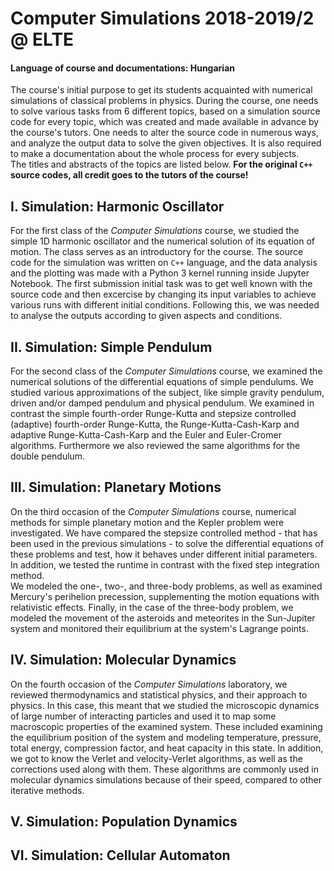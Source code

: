 # Computer Simulations 2018-2019/2 @ ELTE
#### Language of course and documentations: Hungarian

The course's initial purpose to get its students acquainted with numerical simulations of classical problems in physics. During the course, one needs to solve various tasks from 6 different topics, based on a simulation source code for every topic, which was created and made available in advance by the course's tutors. One needs to alter the source code in numerous ways, and analyze the output data to solve the given objectives. It is also required to make a documentation about the whole process for every subjects.  
The titles and abstracts of the topics are listed below. **For the original `C++` source codes, all credit goes to the tutors of the course!**

## I. Simulation: Harmonic Oscillator
For the first class of the *Computer Simulations* course, we studied the simple 1D harmonic oscillator and the numerical solution of its equation of motion. The class serves as an introductory for the course. The source code for the simulation was written on `C++` language, and the data analysis and the plotting was made with a Python 3 kernel running inside Jupyter Notebook. The first submission initial task was to get well known with the source code and then excercise by changing its input variables to achieve various runs with different initial conditions. Following this, we was needed to analyse the outputs according to given aspects and conditions.

## II. Simulation: Simple Pendulum
For the second class of the *Computer Simulations* course, we examined the numerical solutions of the differential equations of simple pendulums. We studied various approximations of the subject, like simple gravity pendulum, driven and/or damped pendulum and physical pendulum. We examined in contrast the simple fourth-order Runge-Kutta and stepsize controlled (adaptive) fourth-order Runge-Kutta, the Runge-Kutta-Cash-Karp and adaptive Runge-Kutta-Cash-Karp and the Euler and Euler-Cromer algorithms. Furthermore we also reviewed the same algorithms for the double pendulum.

## III. Simulation: Planetary Motions
On the third occasion of the *Computer Simulations* course, numerical methods for simple planetary motion and the Kepler problem were investigated. We have compared the stepsize controlled method - that has been used in the previous simulations - to solve the differential equations of these problems and test, how it behaves under different initial parameters. In addition, we tested the runtime in contrast with the fixed step integration method.  
We modeled the one-, two-, and three-body problems, as well as examined Mercury's perihelion precession, supplementing the motion equations with relativistic effects. Finally, in the case of the three-body problem, we modeled the movement of the asteroids and meteorites in the Sun-Jupiter system and monitored their equilibrium at the system's Lagrange points.

## IV. Simulation: Molecular Dynamics
On the fourth occasion of the *Computer Simulations* laboratory, we reviewed thermodynamics and statistical physics, and their approach to physics. In this case, this meant that we studied the microscopic dynamics of large number of interacting particles and used it to map some macroscopic properties of the examined system. These included examining the equilibrium position of the system and modeling temperature, pressure, total energy, compression factor, and heat capacity in this state. In addition, we got to know the Verlet and velocity-Verlet algorithms, as well as the corrections used along with them. These algorithms are commonly used in molecular dynamics simulations because of their speed, compared to other iterative methods.

## V. Simulation: Population Dynamics

## VI. Simulation: Cellular Automaton
